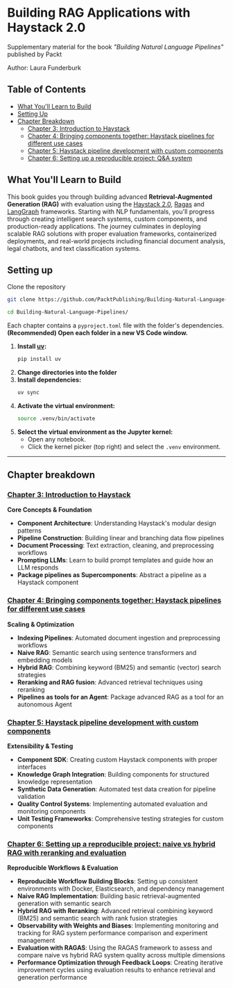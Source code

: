 # Building RAG Applications with Haystack 2.0

Supplementary material for the book *"Building Natural Language Pipelines"* published by Packt

Author: Laura Funderburk

## Table of Contents

- [What You'll Learn to Build](#what-youll-learn-to-build)
- [Setting Up](#setting-up)
- [Chapter Breakdown](#chapter-breakdown)
  - [Chapter 3: Introduction to Haystack](#chapter-3-introduction-to-haystack)
  - [Chapter 4: Bringing components together: Haystack pipelines for different use cases](#chapter-4-bringing-components-together-haystack-pipelines-for-different-use-cases)
  - [Chapter 5: Haystack pipeline development with custom components](#chapter-5-haystack-pipeline-development-with-custom-components)
  - [Chapter 6: Setting up a reproducible project: Q&A system](#chapter-6-setting-up-a-reproducible-project-qa-system)


## What You'll Learn to Build

This book guides you through building advanced **Retrieval-Augmented Generation (RAG)** with evaluation using the [Haystack 2.0](https://haystack.deepset.ai/), [Ragas](https://docs.ragas.io/en/stable/) and [LangGraph](https://www.langchain.com/langgraph) frameworks. Starting with NLP fundamentals, you'll progress through creating intelligent search systems, custom components, and production-ready applications. The journey culminates in deploying scalable RAG solutions with proper evaluation frameworks, containerized deployments, and real-world projects including financial document analysis, legal chatbots, and text classification systems.

## Setting up

Clone the repository

```bash
git clone https://github.com/PacktPublishing/Building-Natural-Language-Pipelines.git

cd Building-Natural-Language-Pipelines/

```

Each chapter contains a `pyproject.toml` file with the folder's dependencies. **(Recommended) Open each folder in a new VS Code window.**

1. **Install [uv](https://github.com/astral-sh/uv):**
	```sh
	pip install uv
	```
2. **Change directories into the folder**
3. **Install dependencies:**
	```sh
	uv sync
	```
4. **Activate the virtual environment:**
	```sh
	source .venv/bin/activate
	```
5. **Select the virtual environment as the Jupyter kernel:**
	- Open any notebook.
	- Click the kernel picker (top right) and select the `.venv` environment.

---

## Chapter breakdown

### **[Chapter 3: Introduction to Haystack](./ch3/)**
**Core Concepts & Foundation**
- **Component Architecture**: Understanding Haystack's modular design patterns
- **Pipeline Construction**: Building linear and branching data flow pipelines  
- **Document Processing**: Text extraction, cleaning, and preprocessing workflows
- **Prompting LLMs**: Learn to build prompt templates and guide how an LLM responds
- **Package pipelines as Supercomponents**: Abstract a pipeline as a Haystack component

### **[Chapter 4: Bringing components together: Haystack pipelines for different use cases](./ch4/)**
**Scaling & Optimization**
- **Indexing Pipelines**: Automated document ingestion and preprocessing workflows
- **Naive RAG**: Semantic search using sentence transformers and embedding models
- **Hybrid RAG**: Combining keyword (BM25) and semantic (vector) search strategies
- **Reranking and RAG fusion**: Advanced retrieval techniques using reranking
- **Pipelines as tools for an Agent**: Package advanced RAG as a tool for an autonomous Agent

### **[Chapter 5: Haystack pipeline development with custom components](./ch5/)**
**Extensibility & Testing**
- **Component SDK**: Creating custom Haystack components with proper interfaces
- **Knowledge Graph Integration**: Building components for structured knowledge representation
- **Synthetic Data Generation**: Automated test data creation for pipeline validation
- **Quality Control Systems**: Implementing automated evaluation and monitoring components
- **Unit Testing Frameworks**: Comprehensive testing strategies for custom components

### **[Chapter 6: Setting up a reproducible project: naive vs hybrid RAG with reranking and evaluation](./ch6/)**
**Reproducible Workflows & Evaluation**
- **Reproducible Workflow Building Blocks**: Setting up consistent environments with Docker, Elasticsearch, and dependency management
- **Naive RAG Implementation**: Building basic retrieval-augmented generation with semantic search
- **Hybrid RAG with Reranking**: Advanced retrieval combining keyword (BM25) and semantic search with rank fusion strategies
- **Observability with Weights and Biases**: Implementing monitoring and tracking for RAG system performance comparison and experiment management
- **Evaluation with RAGAS**: Using the RAGAS framework to assess and compare naive vs hybrid RAG system quality across multiple dimensions
- **Performance Optimization through Feedback Loops**: Creating iterative improvement cycles using evaluation results to enhance retrieval and generation performance


